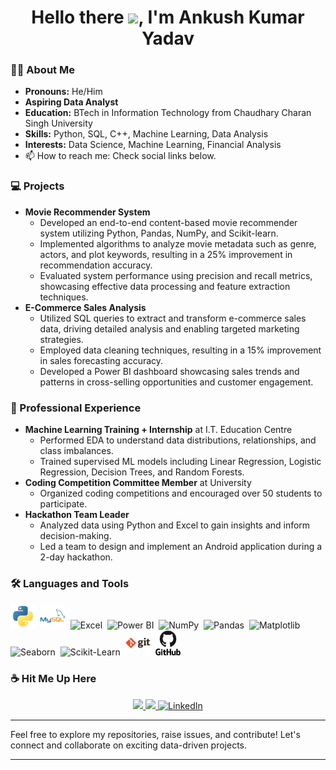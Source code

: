 <h1 align="center"> Hello there <img src="https://media.giphy.com/media/hvRJCLFzcasrR4ia7z/giphy.gif" width="30px"/>, I'm Ankush Kumar Yadav</h1>

### 👨‍💻 About Me 
- **Pronouns:** He/Him
- **Aspiring Data Analyst**
- **Education:** BTech in Information Technology from Chaudhary Charan Singh University
- **Skills:** Python, SQL, C++, Machine Learning, Data Analysis
- **Interests:** Data Science, Machine Learning, Financial Analysis
- 📫 How to reach me: Check social links below.

### 💻 Projects
- **Movie Recommender System**
  - Developed an end-to-end content-based movie recommender system utilizing Python, Pandas, NumPy, and Scikit-learn.
  - Implemented algorithms to analyze movie metadata such as genre, actors, and plot keywords, resulting in a 25% improvement in recommendation accuracy.
  - Evaluated system performance using precision and recall metrics, showcasing effective data processing and feature extraction techniques.
- **E-Commerce Sales Analysis**
  - Utilized SQL queries to extract and transform e-commerce sales data, driving detailed analysis and enabling targeted marketing strategies.
  - Employed data cleaning techniques, resulting in a 15% improvement in sales forecasting accuracy.
  - Developed a Power BI dashboard showcasing sales trends and patterns in cross-selling opportunities and customer engagement.

### 💼 Professional Experience
- **Machine Learning Training + Internship** at I.T. Education Centre
  - Performed EDA to understand data distributions, relationships, and class imbalances.
  - Trained supervised ML models including Linear Regression, Logistic Regression, Decision Trees, and Random Forests.
- **Coding Competition Committee Member** at University
  - Organized coding competitions and encouraged over 50 students to participate.
- **Hackathon Team Leader**
  - Analyzed data using Python and Excel to gain insights and inform decision-making.
  - Led a team to design and implement an Android application during a 2-day hackathon.

### 🛠️ Languages and Tools 
<div>
  <img src="https://github.com/devicons/devicon/blob/master/icons/python/python-original.svg" title="Python" alt="Python" width="40" height="40"/>&nbsp;
  <img src="https://github.com/devicons/devicon/blob/master/icons/mysql/mysql-original-wordmark.svg" title="MySQL" alt="MySQL" width="40" height="40"/>&nbsp;
  <img src="https://img.icons8.com/color/48/000000/ms-excel.png" title="Excel" alt="Excel" width="40" height="40"/>&nbsp;
  <img src="https://img.icons8.com/color/48/000000/power-bi.png" title="Power BI" alt="Power BI" width="40" height="40"/>&nbsp;
  <img src="https://seeklogo.com/images/N/numpy-logo-479C24EC79-seeklogo.com.png" title="NumPy" alt="NumPy" width="40" height="40"/>&nbsp;
  <img src="https://upload.wikimedia.org/wikipedia/commons/e/ed/Pandas_logo.svg" title="Pandas" alt="Pandas" width="40" height="40"/>&nbsp;
  <img src="https://upload.wikimedia.org/wikipedia/commons/0/01/Created_with_Matplotlib-logo.svg" title="Matplotlib" alt="Matplotlib" width="40" height="40"/>&nbsp;
  <img src="https://seaborn.pydata.org/_static/logo-wide-lightbg.svg" title="Seaborn" alt="Seaborn" width="40" height="40"/>&nbsp;
  <img src="https://scikit-learn.org/stable/_static/scikit-learn-logo-small.png" title="Scikit-Learn" alt="Scikit-Learn" width="40" height="40"/>&nbsp;
  <img src="https://github.com/devicons/devicon/blob/master/icons/git/git-original-wordmark.svg" title="Git" alt="Git" width="40" height="40"/>&nbsp;
  <img src="https://github.com/devicons/devicon/blob/master/icons/github/github-original-wordmark.svg" title="GitHub" alt="GitHub" width="40" height="40"/>&nbsp;
</div>  

### ☕ Hit Me Up Here
<p align="center">
	<a href="https://github.com/ankushky01" alt="Github" title="github">
       <img src="https://img.shields.io/badge/For_More_Useful_Repos-15k?style=for-the-badge&color=2088FF&logo=github&logoColor=fff"/>
    </a>
    <a href="https://github.com/ankushky01/ankushky01" alt="Github Stars" title="Star Mark Repo">
        <img src="https://img.shields.io/badge/Shower_stars_if_you_like_my_repos-15k?style=for-the-badge&color=ffd000&logo=apachespark&logoColor=black"/>
    </a>
    <a href="https://www.linkedin.com/in/ankushkumaryadav1/">
        <img src="https://img.shields.io/badge/For_Professional_Updates-15k?style=for-the-badge&color=0a66c2&logo=linkedin" alt="LinkedIn"/>
    </a>
</p>

---

Feel free to explore my repositories, raise issues, and contribute! Let's connect and collaborate on exciting data-driven projects.

---
